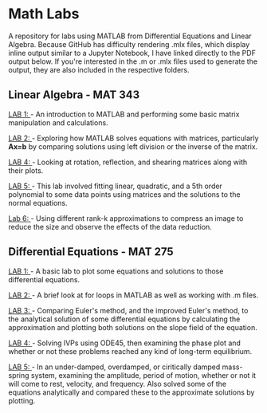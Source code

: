 # Math Labs
A repository for labs using MATLAB from Differential Equations and Linear Algebra. Because GitHub has difficulty rendering .mlx files, which display inline output similar to a Jupyter Notebook, I have linked directly to the PDF output below. If you're interested in the .m or .mlx files used to generate the output, they are also included in the respective folders. 

## Linear Algebra - MAT 343 
[LAB 1: ](https://github.com/WillTirone/Math_Labs_and_Notes/blob/master/Lin_Alg_MAT343/lab%201/Lab%201%20Will%20Tirone.pdf) - An introduction to MATLAB and performing some basic matrix manipulation and calculations. 

[LAB 2: ](https://github.com/WillTirone/Math_Labs_and_Notes/blob/master/Lin_Alg_MAT343/lab2/TIRONE_MAT343_LAB2.pdf) - Exploring how MATLAB solves equations with matrices, particularly **Ax=b** by comparing solutions using left division or the inverse of the matrix. 

[LAB 4: ](https://github.com/WillTirone/Math_Labs_and_Notes/blob/master/Lin_Alg_MAT343/lab4/LAB_4_TIRONE.pdf) - Looking at rotation, reflection, and shearing matrices along with their plots. 

[LAB 5: ](https://github.com/WillTirone/Math_Labs_and_Notes/blob/master/Lin_Alg_MAT343/lab5/WILLIAM_TIRONE_LAB_5.pdf) - This lab involved fitting linear, quadratic, and a 5th order polynomial to some data points using matrices and the solutions to the normal equations. 

[Lab 6: ](https://github.com/WillTirone/Math_Labs_and_Notes/blob/master/Lin_Alg_MAT343/lab%206/WILL_TIRONE_LAB_6.pdf) - Using different rank-k approximations to compress an image to reduce the size and observe the effects of the data reduction. 

## Differential Equations - MAT 275
[LAB 1: ](https://github.com/WillTirone/Math_Labs_and_Notes/blob/master/Diff_Eq_MAT275/LAB%201/WILL_TIRONE_LAB1.pdf) - A basic lab to plot some equations and solutions to those differential equations. 

[LAB 2: ](https://github.com/WillTirone/Math_Labs_and_Notes/blob/master/Diff_Eq_MAT275/LAB%202/WILL_TIRONE_LAB_2.pdf) - A brief look at for loops in MATLAB as well as working with .m files. 

[LAB 3: ](https://github.com/WillTirone/Math_Labs_and_Notes/blob/master/Diff_Eq_MAT275/LAB%203/WILL_TIRONE_LAB_3.pdf) - Comparing Euler's method, and the improved Euler's method, to the analytical solution of some differential equations by calculating the approximation and plotting both solutions on the slope field of the equation. 

[LAB 4: ](https://github.com/WillTirone/Math_Labs_and_Notes/blob/master/Diff_Eq_MAT275/LAB%204/WILL_TIRONE_LAB_4.pdf) - Solving IVPs using ODE45, then examining the phase plot and whether or not these problems reached any kind of long-term equilibrium. 

[LAB 5: ](https://github.com/WillTirone/Math_Labs_and_Notes/blob/master/Diff_Eq_MAT275/LAB%205/LAB_5_WILL_TIRONE.pdf) - In an under-damped, overdamped, or ciritically damped mass-spring system, examining the amplitude, period of motion, whether or not it will come to rest, velocity, and frequency. Also solved some of the equations analytically and compared these to the approximate solutions by plotting. 
